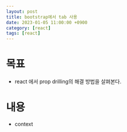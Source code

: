```yaml
---
layout: post
title: bootstrap에서 tab 사용
date: 2023-01-05 11:00:00 +0900
category: [react]
tags: [react]
---
```


# 목표
 * react 에서 prop drilling의 해결 방법을 살펴본다.

# 내용
 * context